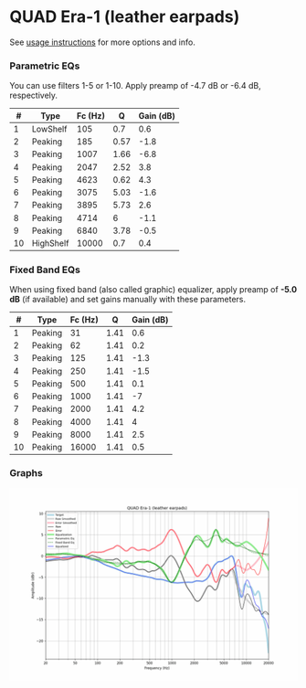 # QUAD Era-1 (leather earpads)
See [usage instructions](https://github.com/jaakkopasanen/AutoEq#usage) for more options and info.

### Parametric EQs
You can use filters 1-5 or 1-10. Apply preamp of -4.7 dB or -6.4 dB, respectively.

|   # | Type      |   Fc (Hz) |    Q |   Gain (dB) |
|-----|-----------|-----------|------|-------------|
|   1 | LowShelf  |       105 | 0.7  |         0.6 |
|   2 | Peaking   |       185 | 0.57 |        -1.8 |
|   3 | Peaking   |      1007 | 1.66 |        -6.8 |
|   4 | Peaking   |      2047 | 2.52 |         3.8 |
|   5 | Peaking   |      4623 | 0.62 |         4.3 |
|   6 | Peaking   |      3075 | 5.03 |        -1.6 |
|   7 | Peaking   |      3895 | 5.73 |         2.6 |
|   8 | Peaking   |      4714 | 6    |        -1.1 |
|   9 | Peaking   |      6840 | 3.78 |        -0.5 |
|  10 | HighShelf |     10000 | 0.7  |         0.4 |

### Fixed Band EQs
When using fixed band (also called graphic) equalizer, apply preamp of **-5.0 dB** (if available) and set gains manually with these parameters.

|   # | Type    |   Fc (Hz) |    Q |   Gain (dB) |
|-----|---------|-----------|------|-------------|
|   1 | Peaking |        31 | 1.41 |         0.6 |
|   2 | Peaking |        62 | 1.41 |         0.2 |
|   3 | Peaking |       125 | 1.41 |        -1.3 |
|   4 | Peaking |       250 | 1.41 |        -1.5 |
|   5 | Peaking |       500 | 1.41 |         0.1 |
|   6 | Peaking |      1000 | 1.41 |        -7   |
|   7 | Peaking |      2000 | 1.41 |         4.2 |
|   8 | Peaking |      4000 | 1.41 |         4   |
|   9 | Peaking |      8000 | 1.41 |         2.5 |
|  10 | Peaking |     16000 | 1.41 |         0.5 |

### Graphs
![](./QUAD%20Era-1%20(leather%20earpads).png)
